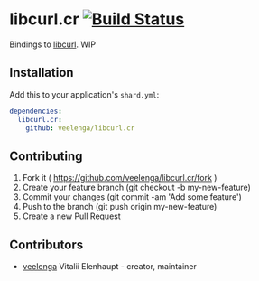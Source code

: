 # libcurl.cr [![Build Status](https://travis-ci.org/veelenga/libcurl.cr.svg?branch=master)](https://travis-ci.org/veelenga/libcurl.cr)

Bindings to [libcurl](https://curl.haxx.se/libcurl/). WIP

## Installation

Add this to your application's `shard.yml`:

```yaml
dependencies:
  libcurl.cr:
    github: veelenga/libcurl.cr
```

## Contributing

1. Fork it ( https://github.com/veelenga/libcurl.cr/fork )
2. Create your feature branch (git checkout -b my-new-feature)
3. Commit your changes (git commit -am 'Add some feature')
4. Push to the branch (git push origin my-new-feature)
5. Create a new Pull Request

## Contributors

- [veelenga](https://github.com/veelenga) Vitalii Elenhaupt - creator, maintainer
